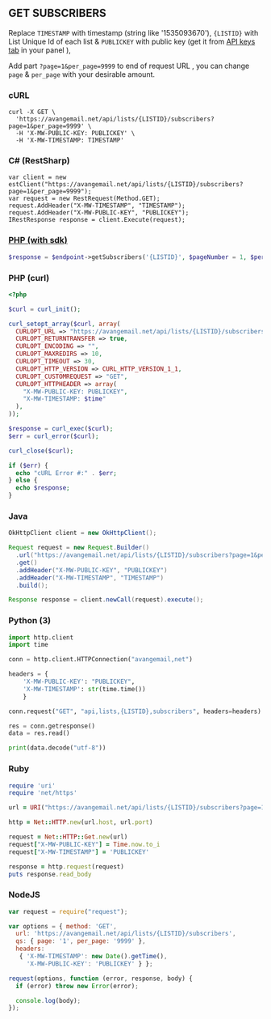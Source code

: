 ## GET SUBSCRIBERS

Replace `TIMESTAMP` with timestamp (string  like '1535093670'), `{LISTID}` with  List Unique Id of each list &  `PUBLICKEY` with public key (get it from [API keys tab](https://app.avangemail.com/customer/api-keys/index) in your panel ), 

Add part ``?page=1&per_page=9999`` to end of request URL , you can change ``page`` & ``per_page`` with your desirable amount.

### cURL

```cURL
curl -X GET \
  'https://avangemail.net/api/lists/{LISTID}/subscribers?page=1&per_page=9999' \
  -H 'X-MW-PUBLIC-KEY: PUBLICKEY' \
  -H 'X-MW-TIMESTAMP: TIMESTAMP'
```

### C# (RestSharp)

```
var client = new estClient("https://avangemail.net/api/lists/{LISTID}/subscribers?page=1&per_page=9999");
var request = new RestRequest(Method.GET);
request.AddHeader("X-MW-TIMESTAMP", "TIMESTAMP");
request.AddHeader("X-MW-PUBLIC-KEY", "PUBLICKEY");
IRestResponse response = client.Execute(request);
```

### [PHP (with sdk)](https://avangemail.com/docs/#/API/PHPSDK)

```php
$response = $endpoint->getSubscribers('{LISTID}', $pageNumber = 1, $perPage = 10);
```

### PHP (curl)

```php
<?php

$curl = curl_init();

curl_setopt_array($curl, array(
  CURLOPT_URL => "https://avangemail.net/api/lists/{LISTID}/subscribers?page=1&per_page=9999",
  CURLOPT_RETURNTRANSFER => true,
  CURLOPT_ENCODING => "",
  CURLOPT_MAXREDIRS => 10,
  CURLOPT_TIMEOUT => 30,
  CURLOPT_HTTP_VERSION => CURL_HTTP_VERSION_1_1,
  CURLOPT_CUSTOMREQUEST => "GET",
  CURLOPT_HTTPHEADER => array(
    "X-MW-PUBLIC-KEY: PUBLICKEY",
    "X-MW-TIMESTAMP: $time"
  ),
));

$response = curl_exec($curl);
$err = curl_error($curl);

curl_close($curl);

if ($err) {
  echo "cURL Error #:" . $err;
} else {
  echo $response;
}
```

### Java

```java
OkHttpClient client = new OkHttpClient();

Request request = new Request.Builder()
  .url("https://avangemail.net/api/lists/{LISTID}/subscribers?page=1&per_page=9999")
  .get()
  .addHeader("X-MW-PUBLIC-KEY", "PUBLICKEY")
  .addHeader("X-MW-TIMESTAMP", "TIMESTAMP")
  .build();

Response response = client.newCall(request).execute();
```

### Python (3)

```python
import http.client
import time

conn = http.client.HTTPConnection("avangemail,net")

headers = {
    'X-MW-PUBLIC-KEY': "PUBLICKEY",
    'X-MW-TIMESTAMP': str(time.time())
    }

conn.request("GET", "api,lists,{LISTID},subscribers", headers=headers)

res = conn.getresponse()
data = res.read()

print(data.decode("utf-8"))
```

### Ruby

```ruby
require 'uri'
require 'net/https'

url = URI("https://avangemail.net/api/lists/{LISTID}/subscribers?page=1&per_page=9999")

http = Net::HTTP.new(url.host, url.port)

request = Net::HTTP::Get.new(url)
request["X-MW-PUBLIC-KEY"] = Time.now.to_i
request["X-MW-TIMESTAMP"] = 'PUBLICKEY'

response = http.request(request)
puts response.read_body
```

### NodeJS

```javascript
var request = require("request");

var options = { method: 'GET',
  url: 'https://avangemail.net/api/lists/{LISTID}/subscribers',
  qs: { page: '1', per_page: '9999' },
  headers: 
   { 'X-MW-TIMESTAMP': new Date().getTime(),
     'X-MW-PUBLIC-KEY': 'PUBLICKEY' } };

request(options, function (error, response, body) {
  if (error) throw new Error(error);

  console.log(body);
});

```

